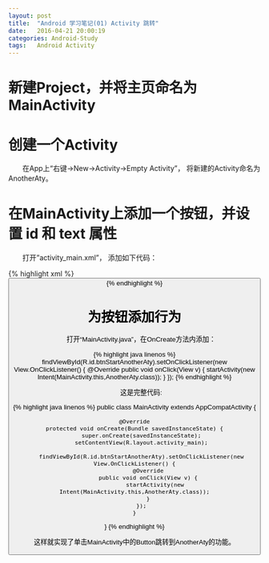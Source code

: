 ```yaml
---
layout: post
title:  "Android 学习笔记(01) Activity 跳转"
date:   2016-04-21 20:00:19
categories: Android-Study
tags:	Android Activity
---
```


# 新建Project，并将主页命名为MainActivity

# 创建一个Activity

　　在App上“右键->New->Activity->Empty Activity”， 将新建的Activity命名为AnotherAty。

# 在MainActivity上添加一个按钮，并设置 id 和 text 属性

　　打开”activity_main.xml”， 添加如下代码：

{% highlight xml %}
<Button
android:layout_width="wrap_content"
android:layout_height="wrap_content"
android:text="Another Activity"
android:id="@+id/btnStartAnotherAty"
android:layout_below="@+id/textView"
android:layout_alignParentLeft="true"
android:layout_alignParentStart="true" />
{% endhighlight %}

# 为按钮添加行为

　　打开“MainActivity.java”，在OnCreate方法内添加：

{% highlight java linenos %}
findViewById(R.id.btnStartAnotherAty).setOnClickListener(new View.OnClickListener() {
            @Override
            public void onClick(View v) {
                startActivity(new Intent(MainActivity.this,AnotherAty.class));
            }
});
{% endhighlight %}

　　这是完整代码:

{% highlight java linenos %}
public class MainActivity extends AppCompatActivity {

    @Override
    protected void onCreate(Bundle savedInstanceState) {
        super.onCreate(savedInstanceState);
        setContentView(R.layout.activity_main);

        findViewById(R.id.btnStartAnotherAty).setOnClickListener(new View.OnClickListener() {
            @Override
            public void onClick(View v) {
                startActivity(new Intent(MainActivity.this,AnotherAty.class));
            }
        });
    }
}
{% endhighlight %}

这样就实现了单击MainActivity中的Button跳转到AnotherAty的功能。

